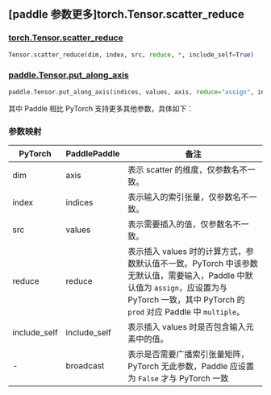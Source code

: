 ## [paddle 参数更多]torch.Tensor.scatter_reduce

### [torch.Tensor.scatter_reduce](https://pytorch.org/docs/stable/generated/torch.Tensor.scatter_reduce.html#torch-tensor-scatter-reduce)

```python
Tensor.scatter_reduce(dim, index, src, reduce, *, include_self=True)
```

### [paddle.Tensor.put_along_axis](https://www.paddlepaddle.org.cn/documentation/docs/zh/develop/api/paddle/Tensor_cn.html#put-along-axis-indices-value-axis-reduce-assign-include-self-true-broadcast-true)

```python
paddle.Tensor.put_along_axis(indices, values, axis, reduce="assign", include_self=True, broadcast=True)
```

其中 Paddle 相比 PyTorch 支持更多其他参数，具体如下：

### 参数映射

| PyTorch      | PaddlePaddle | 备注                                                         |
| ------------ | ------------ | ------------------------------------------------------------ |
| dim          | axis         | 表示 scatter 的维度，仅参数名不一致。                        |
| index        | indices      | 表示输入的索引张量，仅参数名不一致。                         |
| src          | values       | 表示需要插入的值，仅参数名不一致。                           |
| reduce       | reduce       | 表示插入 values 时的计算方式，参数默认值不一致。PyTorch 中该参数无默认值，需要输入，Paddle 中默认值为 `assign`，应设置为与 PyTorch 一致，其中 PyTorch 的 `prod` 对应 Paddle 中 `multiple`。 |
| include_self | include_self | 表示插入 values 时是否包含输入元素中的值。                   |
| -            | broadcast    | 表示是否需要广播索引张量矩阵，PyTorch 无此参数，Paddle 应设置为 `False` 才与 PyTorch 一致 |
